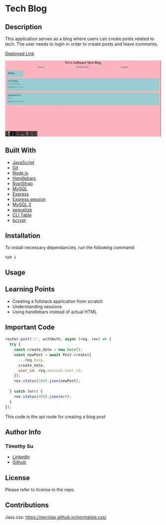 # Tech Blog

## Description
This application serves as a blog where users can create posts related to tech. The user needs to login in order to create posts and leave comments.

[Deployed Link](https://pacific-shore-60644-5d230a4a2725.herokuapp.com/)

![Gif](./assets/Tech%20Blog.gif)

## Built With
* [JavaScript](https://developer.mozilla.org/en-US/docs/Web/JavaScript)
* [Git](https://git-scm.com/)
* [Node.js](https://nodejs.org/en/about)
* [Handlebars](https://handlebarsjs.com/guide/)
* [BootStrap](https://blog.getbootstrap.com/)
* [MySQL](https://www.mysql.com/)
* [Express](https://expressjs.com/en/guide/routing.html)
* [Express.session](https://www.npmjs.com/package/express-session)
* [MySQL 2](https://www.npmjs.com/package/mysql2)
* [sequelize](https://sequelize.org/docs/v6/getting-started/)
* [CLI Table](https://www.npmjs.com/package/cli-table)
* [bcrypt](https://www.npmjs.com/package/bcrypt)

## Installation

To install necessary dependancies, run the following command: 

```
npm i
```
## Usage


## Learning Points
* Creating a fullstack application from scratch
* Understanding sessions
* Using handlebars instead of actual HTML

## Important Code
```js
router.post('/', withAuth, async (req, res) => {
  try {
    const create_date = new Date();
    const newPost = await Post.create({
      ...req.body,
      create_date,
      user_id: req.session.user_id,
    });
    res.status(200).json(newPost);

  } catch (err) {
    res.status(400).json(err);
  }
});
```

This code is the api route for creating a blog post

## Author Info

### Timothy Su

* [LinkedIn](https://www.linkedin.com/in/timothysu1/)
* [Github](https://github.com/timothysu1)

## License

Please refer to license in the repo. 


## Contributions
Jass.css: https://necolas.github.io/normalize.css/
